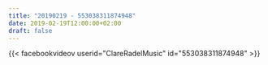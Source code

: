 ```yaml
---
title: "20190219 - 553038311874948"
date: 2019-02-19T12:00:00+02:00
draft: false
---
```


{{< facebookvideov userid="ClareRadelMusic" id="553038311874948" >}}